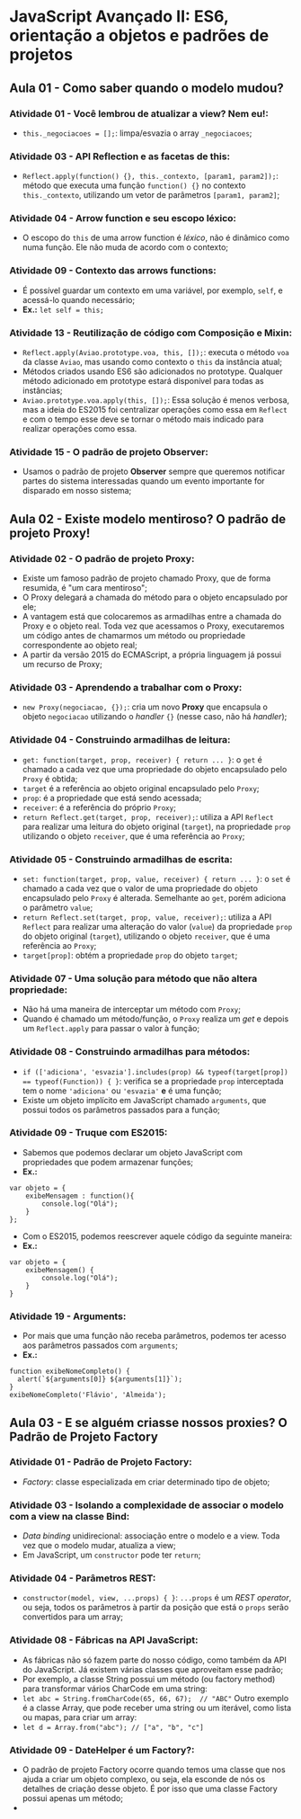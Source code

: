 # JavaScript Avançado II: ES6, orientação a objetos e padrões de projetos

## Aula 01 - Como saber quando o modelo mudou?

### Atividade 01 - Você lembrou de atualizar a view? Nem eu!:

- `this._negociacoes = [];`: limpa/esvazia o array `_negociacoes`;

### Atividade 03 - API Reflection e as facetas de this:

- `Reflect.apply(function() {}, this._contexto, [param1, param2]);`: método que executa uma função `function() {}` no contexto `this._contexto`, utilizando um vetor de parâmetros `[param1, param2]`;

### Atividade 04 - Arrow function e seu escopo léxico:

- O escopo do `this` de uma arrow function é *léxico*, não é dinâmico como numa função. Ele não muda de acordo com o contexto;

### Atividade 09 - Contexto das arrows functions:

- É possível guardar um contexto em uma variável, por exemplo, `self`, e acessá-lo quando necessário;
- **Ex.:** `let self = this;`

### Atividade 13 - Reutilização de código com Composição e Mixin:

- `Reflect.apply(Aviao.prototype.voa, this, []);`: executa o método `voa` da classe `Aviao`, mas usando como contexto o `this` da instância atual;
- Métodos criados usando ES6 são adicionados no prototype. Qualquer método adicionado em prototype estará disponível para todas as instâncias;
- `Aviao.prototype.voa.apply(this, []);`: Essa solução é menos verbosa, mas a ideia do ES2015 foi centralizar operações como essa em `Reflect` e com o tempo esse deve se tornar o método mais indicado para realizar operações como essa.

### Atividade 15 - O padrão de projeto Observer:

- Usamos o padrão de projeto **Observer** sempre que queremos notificar partes do sistema interessadas quando um evento importante for disparado em nosso sistema;


## Aula 02 - Existe modelo mentiroso? O padrão de projeto Proxy!

### Atividade 02 - O padrão de projeto Proxy:

- Existe um famoso padrão de projeto chamado Proxy, que de forma resumida, é "um cara mentiroso";
- O Proxy delegará a chamada do método para o objeto encapsulado por ele;
- A vantagem está que colocaremos as armadilhas entre a chamada do Proxy e o objeto real. Toda vez que acessamos o Proxy, executaremos um código antes de chamarmos um método ou propriedade correspondente ao objeto real;
- A partir da versão 2015 do ECMAScript, a própria linguagem já possui um recurso de Proxy;

### Atividade 03 - Aprendendo a trabalhar com o Proxy:

- `new Proxy(negociacao, {});`: cria um novo **Proxy** que encapsula o objeto `negociacao` utilizando o *handler* `{}` (nesse caso, não há *handler*);

### Atividade 04 - Construindo armadilhas de leitura:

- `get: function(target, prop, receiver) { return ... }`: o `get` é chamado a cada vez que uma propriedade do objeto encapsulado pelo `Proxy` é obtida;
- `target` é a referência ao objeto original encapsulado pelo `Proxy`;
- `prop`: é a propriedade que está sendo acessada;
- `receiver`: é a referência do próprio `Proxy`;
- `return Reflect.get(target, prop, receiver);`: utiliza a API `Reflect` para realizar uma leitura do objeto original (`target`), na propriedade `prop` utilizando o objeto `receiver`, que é uma referência ao `Proxy`;

### Atividade 05 - Construindo armadilhas de escrita:

- `set: function(target, prop, value, receiver) { return ... }`: o `set` é chamado a cada vez que o valor de uma propriedade do objeto encapsulado pelo `Proxy` é alterada. Semelhante ao `get`, porém adiciona o parâmetro `value`;
- `return Reflect.set(target, prop, value, receiver);`: utiliza a API `Reflect` para realizar uma alteração do valor (`value`) da propriedade `prop` do objeto original (`target`), utilizando o objeto `receiver`, que é uma referência ao `Proxy`;
- `target[prop]`: obtém a propriedade `prop` do objeto `target`;

### Atividade 07 - Uma solução para método que não altera propriedade:

- Não há uma maneira de interceptar um método com `Proxy`;
- Quando é chamado um método/função, o `Proxy` realiza um *get* e depois um `Reflect.apply` para passar o valor à função;

### Atividade 08 - Construindo armadilhas para métodos:

- `if (['adiciona', 'esvazia'].includes(prop) && typeof(target[prop]) == typeof(Function)) { }`: verifica se a propriedade `prop` interceptada tem o nome `'adiciona'` ou `'esvazia'` **e** é uma função;
- Existe um objeto implícito em JavaScript chamado `arguments`, que possui todos os parâmetros passados para a função;

### Atividade 09 - Truque com ES2015:

- Sabemos que podemos declarar um objeto JavaScript com propriedades que podem armazenar funções;
- **Ex.:**
```
var objeto = {
    exibeMensagem : function(){
        console.log("Olá");
    }
};
```
- Com o ES2015, podemos reescrever aquele código da seguinte maneira:
- **Ex.:**
```
var objeto = {
    exibeMensagem() {
        console.log("Olá");
    }
}
```

### Atividade 19 - Arguments:

- Por mais que uma função não receba parâmetros, podemos ter acesso aos parâmetros passados com `arguments`;
- **Ex.:**
```
function exibeNomeCompleto() {
  alert(`${arguments[0]} ${arguments[1]}`);
}
exibeNomeCompleto('Flávio', 'Almeida');
```


## Aula 03 - E se alguém criasse nossos proxies? O Padrão de Projeto Factory

### Atividade 01 - Padrão de Projeto Factory:

- *Factory*: classe especializada em criar determinado tipo de objeto;

### Atividade 03 - Isolando a complexidade de associar o modelo com a view na classe Bind:

- *Data binding* unidirecional: associação entre o modelo e a view. Toda vez que o modelo mudar, atualiza a view;
- Em JavaScript, um `constructor` pode ter `return`;

### Atividade 04 - Parâmetros REST:

- `constructor(model, view, ...props) { }`: `...props` é um *REST operator*, ou seja, todos os parâmetros à partir da posição que está o `props` serão convertidos para um array;

### Atividade 08 - Fábricas na API JavaScript:

- As fábricas não só fazem parte do nosso código, como também da API do JavaScript. Já existem várias classes que aproveitam esse padrão;
- Por exemplo, a classe String possui um método (ou factory method) para transformar vários CharCode em uma string:
- `let abc = String.fromCharCode(65, 66, 67);  // "ABC"`
Outro exemplo é a classe Array, que pode receber uma string ou um iterável, como lista ou mapas, para criar um array:
- `let d = Array.from("abc"); // ["a", "b", "c"]`

### Atividade 09 - DateHelper é um Factory?:

- O padrão de projeto Factory ocorre quando temos uma classe que nos ajuda a criar um objeto complexo, ou seja, ela esconde de nós os detalhes de criação desse objeto. É por isso que uma classe Factory possui apenas um método;
- 